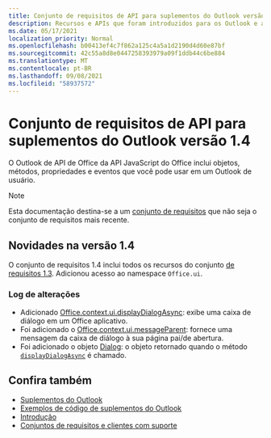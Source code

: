 ```yaml
---
title: Conjunto de requisitos de API para suplementos do Outlook versão 1.4
description: Recursos e APIs que foram introduzidos para os Outlook e as APIs JavaScript Office como parte da API de Caixa de Correio 1.4.
ms.date: 05/17/2021
localization_priority: Normal
ms.openlocfilehash: b00413ef4c7f862a125c4a5a1d2190d4d60e87bf
ms.sourcegitcommit: 42c55a8d8e0447258393979a09f1ddb44c6be884
ms.translationtype: MT
ms.contentlocale: pt-BR
ms.lasthandoff: 09/08/2021
ms.locfileid: "58937572"
---
```

# <a name="outlook-add-in-api-requirement-set-14"></a>Conjunto de requisitos de API para suplementos do Outlook versão 1.4

O Outlook de API de Office da API JavaScript do Office inclui objetos, métodos, propriedades e eventos que você pode usar em um Outlook de usuário.

> [!NOTE]
> Esta documentação destina-se a um [conjunto de requisitos](../../requirement-sets/outlook-api-requirement-sets.md) que não seja o conjunto de requisitos mais recente.

## <a name="whats-new-in-14"></a>Novidades na versão 1.4

O conjunto de requisitos 1.4 inclui todos os recursos do conjunto [de requisitos 1.3](../requirement-set-1.3/outlook-requirement-set-1.3.md). Adicionou acesso ao namespace `Office.ui`.

### <a name="change-log"></a>Log de alterações

- Adicionado [Office.context.ui.displayDialogAsync](/javascript/api/office/office.ui#displayDialogAsync_startAddress__options__callback_): exibe uma caixa de diálogo em um Office aplicativo.
- Foi adicionado o [Office.context.ui.messageParent](/javascript/api/office/office.ui#messageParent_message__messageOptions_): fornece uma mensagem da caixa de diálogo à sua página pai/de abertura.
- Foi adicionado o objeto [Dialog](/javascript/api/office/office.dialog): o objeto retornado quando o método [`displayDialogAsync`](/javascript/api/office/office.ui#displayDialogAsync_startAddress__options__callback_) é chamado.

## <a name="see-also"></a>Confira também

- [Suplementos do Outlook](../../../outlook/outlook-add-ins-overview.md)
- [Exemplos de código de suplementos do Outlook](https://developer.microsoft.com/outlook/gallery/?filterBy=Outlook,Samples,Add-ins)
- [Introdução](../../../quickstarts/outlook-quickstart.md)
- [Conjuntos de requisitos e clientes com suporte](../../requirement-sets/outlook-api-requirement-sets.md)
